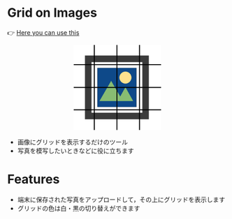 # Grid on Images

👉 [Here you can use this](https://kenmikanmi.github.io/grid-on-images/)

<center>
    <img src="./grid-on-images.png" width="200px">
</center>

- 画像にグリッドを表示するだけのツール
- 写真を模写したいときなどに役に立ちます

# Features

- 端末に保存された写真をアップロードして，その上にグリッドを表示します
- グリッドの色は白・黒の切り替えができます